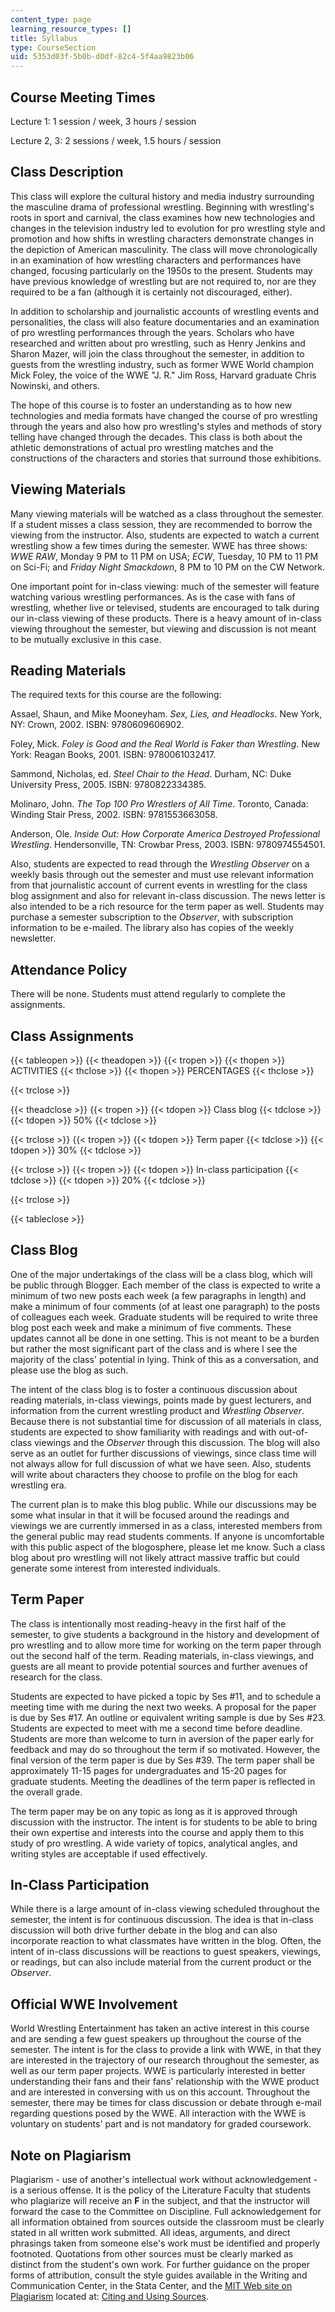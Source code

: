 ```yaml
---
content_type: page
learning_resource_types: []
title: Syllabus
type: CourseSection
uid: 5353d03f-5b0b-d0df-82c4-5f4aa9823b06
---
```


Course Meeting Times
--------------------

Lecture 1: 1 session / week, 3 hours / session

Lecture 2, 3: 2 sessions / week, 1.5 hours / session

Class Description
-----------------

This class will explore the cultural history and media industry surrounding the masculine drama of professional wrestling. Beginning with wrestling's roots in sport and carnival, the class examines how new technologies and changes in the television industry led to evolution for pro wrestling style and promotion and how shifts in wrestling characters demonstrate changes in the depiction of American masculinity. The class will move chronologically in an examination of how wrestling characters and performances have changed, focusing particularly on the 1950s to the present. Students may have previous knowledge of wrestling but are not required to, nor are they required to be a fan (although it is certainly not discouraged, either).

In addition to scholarship and journalistic accounts of wrestling events and personalities, the class will also feature documentaries and an examination of pro wrestling performances through the years. Scholars who have researched and written about pro wrestling, such as Henry Jenkins and Sharon Mazer, will join the class throughout the semester, in addition to guests from the wrestling industry, such as former WWE World champion Mick Foley, the voice of the WWE "J. R." Jim Ross, Harvard graduate Chris Nowinski, and others.

The hope of this course is to foster an understanding as to how new technologies and media formats have changed the course of pro wrestling through the years and also how pro wrestling's styles and methods of story telling have changed through the decades. This class is both about the athletic demonstrations of actual pro wrestling matches and the constructions of the characters and stories that surround those exhibitions.

Viewing Materials
-----------------

Many viewing materials will be watched as a class throughout the semester. If a student misses a class session, they are recommended to borrow the viewing from the instructor. Also, students are expected to watch a current wrestling show a few times during the semester. WWE has three shows: _WWE RAW_, Monday 9 PM to 11 PM on USA; _ECW_, Tuesday, 10 PM to 11 PM on Sci-Fi; and _Friday Night Smackdown_, 8 PM to 10 PM on the CW Network.

One important point for in-class viewing: much of the semester will feature watching various wrestling performances. As is the case with fans of wrestling, whether live or televised, students are encouraged to talk during our in-class viewing of these products. There is a heavy amount of in-class viewing throughout the semester, but viewing and discussion is not meant to be mutually exclusive in this case.

Reading Materials
-----------------

The required texts for this course are the following:

Assael, Shaun, and Mike Mooneyham. _Sex, Lies, and Headlocks_. New York, NY: Crown, 2002. ISBN: 9780609606902.

Foley, Mick. _Foley is Good and the Real World is Faker than Wrestling_. New York: Reagan Books, 2001. ISBN: 9780061032417.

Sammond, Nicholas, ed. _Steel Chair to the Head_. Durham, NC: Duke University Press, 2005. ISBN: 9780822334385.

Molinaro, John. _The Top 100 Pro Wrestlers of All Time_. Toronto, Canada: Winding Stair Press, 2002. ISBN: 9781553663058.

Anderson, Ole. _Inside Out: How Corporate America Destroyed Professional Wrestling_. Hendersonville, TN: Crowbar Press, 2003. ISBN: 9780974554501.

Also, students are expected to read through the _Wrestling Observer_ on a weekly basis through out the semester and must use relevant information from that journalistic account of current events in wrestling for the class blog assignment and also for relevant in-class discussion. The news letter is also intended to be a rich resource for the term paper as well. Students may purchase a semester subscription to the _Observer_, with subscription information to be e-mailed. The library also has copies of the weekly newsletter.

Attendance Policy
-----------------

There will be none. Students must attend regularly to complete the assignments.

Class Assignments
-----------------

{{< tableopen >}}
{{< theadopen >}}
{{< tropen >}}
{{< thopen >}}
ACTIVITIES
{{< thclose >}}
{{< thopen >}}
PERCENTAGES
{{< thclose >}}

{{< trclose >}}

{{< theadclose >}}
{{< tropen >}}
{{< tdopen >}}
Class blog
{{< tdclose >}}
{{< tdopen >}}
50%
{{< tdclose >}}

{{< trclose >}}
{{< tropen >}}
{{< tdopen >}}
Term paper
{{< tdclose >}}
{{< tdopen >}}
30%
{{< tdclose >}}

{{< trclose >}}
{{< tropen >}}
{{< tdopen >}}
In-class participation
{{< tdclose >}}
{{< tdopen >}}
20%
{{< tdclose >}}

{{< trclose >}}

{{< tableclose >}}

Class Blog
----------

One of the major undertakings of the class will be a class blog, which will be public through Blogger. Each member of the class is expected to write a minimum of two new posts each week (a few paragraphs in length) and make a minimum of four comments (of at least one paragraph) to the posts of colleagues each week. Graduate students will be required to write three blog post each week and make a minimum of five comments. These updates cannot all be done in one setting. This is not meant to be a burden but rather the most significant part of the class and is where I see the majority of the class' potential in lying. Think of this as a conversation, and please use the blog as such.

The intent of the class blog is to foster a continuous discussion about reading materials, in-class viewings, points made by guest lecturers, and information from the current wrestling product and _Wrestling Observer_. Because there is not substantial time for discussion of all materials in class, students are expected to show familiarity with readings and with out-of-class viewings and the _Observer_ through this discussion. The blog will also serve as an outlet for further discussions of viewings, since class time will not always allow for full discussion of what we have seen. Also, students will write about characters they choose to profile on the blog for each wrestling era.

The current plan is to make this blog public. While our discussions may be some what insular in that it will be focused around the readings and viewings we are currently immersed in as a class, interested members from the general public may read students comments. If anyone is uncomfortable with this public aspect of the blogosphere, please let me know. Such a class blog about pro wrestling will not likely attract massive traffic but could generate some interest from interested individuals.

Term Paper
----------

The class is intentionally most reading-heavy in the first half of the semester, to give students a background in the history and development of pro wrestling and to allow more time for working on the term paper through out the second half of the term. Reading materials, in-class viewings, and guests are all meant to provide potential sources and further avenues of research for the class.

Students are expected to have picked a topic by Ses #11, and to schedule a meeting time with me during the next two weeks. A proposal for the paper is due by Ses #17. An outline or equivalent writing sample is due by Ses #23. Students are expected to meet with me a second time before deadline. Students are more than welcome to turn in aversion of the paper early for feedback and may do so throughout the term if so motivated. However, the final version of the term paper is due by Ses #39. The term paper shall be approximately 11-15 pages for undergraduates and 15-20 pages for graduate students. Meeting the deadlines of the term paper is reflected in the overall grade.

The term paper may be on any topic as long as it is approved through discussion with the instructor. The intent is for students to be able to bring their own expertise and interests into the course and apply them to this study of pro wrestling. A wide variety of topics, analytical angles, and writing styles are acceptable if used effectively.

In-Class Participation
----------------------

While there is a large amount of in-class viewing scheduled throughout the semester, the intent is for continuous discussion. The idea is that in-class discussion will both drive further debate in the blog and can also incorporate reaction to what classmates have written in the blog. Often, the intent of in-class discussions will be reactions to guest speakers, viewings, or readings, but can also include material from the current product or the _Observer_.

Official WWE Involvement
------------------------

World Wrestling Entertainment has taken an active interest in this course and are sending a few guest speakers up throughout the course of the semester. The intent is for the class to provide a link with WWE, in that they are interested in the trajectory of our research throughout the semester, as well as our term paper projects. WWE is particularly interested in better understanding their fans and their fans' relationship with the WWE product and are interested in conversing with us on this account. Throughout the semester, there may be times for class discussion or debate through e-mail regarding questions posed by the WWE. All interaction with the WWE is voluntary on students' part and is not mandatory for graded coursework.

Note on Plagiarism
------------------

Plagiarism - use of another's intellectual work without acknowledgement - is a serious offense. It is the policy of the Literature Faculty that students who plagiarize will receive an **F** in the subject, and that the instructor will forward the case to the Committee on Discipline. Full acknowledgement for all information obtained from sources outside the classroom must be clearly stated in all written work submitted. All ideas, arguments, and direct phrasings taken from someone else's work must be identified and properly footnoted. Quotations from other sources must be clearly marked as distinct from the student's own work. For further guidance on the proper forms of attribution, consult the style guides available in the Writing and Communication Center, in the Stata Center, and the [MIT Web site on Plagiarism](http://cmsw.mit.edu/writing-and-communication-center/avoiding-plagiarism/) located at: [Citing and Using Sources](http://humanistic.mit.edu/wcc/avoidingplagiarism).